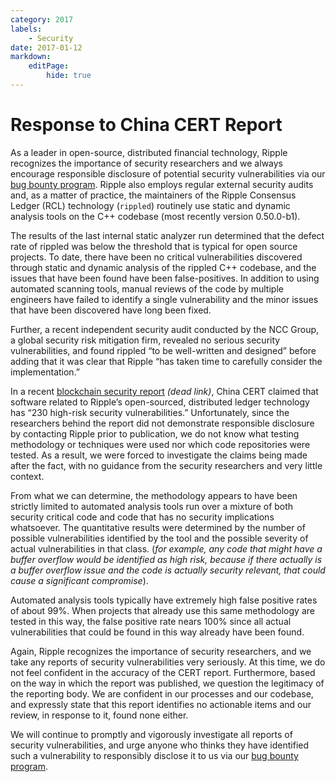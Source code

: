 ```yaml
---
category: 2017
labels:
    - Security
date: 2017-01-12
markdown:
    editPage:
        hide: true
---
```

# Response to China CERT Report

As a leader in open-source, distributed financial technology, Ripple recognizes the importance of security researchers and we always encourage responsible disclosure of potential security vulnerabilities via our [bug bounty program](https://ripple.com/bug-bounty/). Ripple also employs regular external security audits and, as a matter of practice, the maintainers of the Ripple Consensus Ledger (RCL) technology (`rippled`) routinely use static and dynamic analysis tools on the C++ codebase (most recently version 0.50.0-b1).

The results of the last internal static analyzer run determined that the defect rate of rippled was below the threshold that is typical for open source projects. To date, there have been no critical vulnerabilities discovered through static and dynamic analysis of the rippled C++ codebase, and the issues that have been found have been false-positives. In addition to using automated scanning tools, manual reviews of the code by multiple engineers have failed to identify a single vulnerability and the minor issues that have been discovered have long been fixed.

Further, a recent independent security audit conducted by the NCC Group, a global security risk mitigation firm, revealed no serious security vulnerabilities, and found rippled “to be well-written and designed” before adding that it was clear that Ripple “has taken time to carefully consider the implementation.”

In a recent [blockchain security report](http://if.cert.org.cn/res/web_file/bug_analyze_report.pdf) _(dead link)_, China CERT claimed that software related to Ripple’s open-sourced, distributed ledger technology has “230 high-risk security vulnerabilities.” Unfortunately, since the researchers behind the report did not demonstrate responsible disclosure by contacting Ripple prior to publication, we do not know what testing methodology or techniques were used nor which code repositories were tested. As a result, we were forced to investigate the claims being made after the fact, with no guidance from the security researchers and very little context.

From what we can determine, the methodology appears to have been strictly limited to automated analysis tools run over a mixture of both security critical code and code that has no security implications whatsoever. The quantitative results were determined by the number of possible vulnerabilities identified by the tool and the possible severity of actual vulnerabilities in that class. (<i>for example, any code that might have a buffer overflow would be identified as high risk, because if there actually is a buffer overflow issue and the code is actually security relevant, that could cause a significant compromise</i>).

Automated analysis tools typically have extremely high false positive rates of about 99%. When projects that already use this same methodology are tested in this way, the false positive rate nears 100% since all actual vulnerabilities that could be found in this way already have been found.

Again, Ripple recognizes the importance of security researchers, and we take any reports of security vulnerabilities very seriously. At this time, we do not feel confident in the accuracy of the CERT report. Furthermore, based on the way in which the report was published, we question the legitimacy of the reporting body. We are confident in our processes and our codebase, and expressly state that this report identifies no actionable items and our review, in response to it, found none either.

We will continue to promptly and vigorously investigate all reports of security vulnerabilities, and urge anyone who thinks they have identified such a vulnerability to responsibly disclose it to us via our [bug bounty program](https://ripple.com/bug-bounty/).
